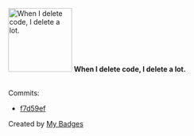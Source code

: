 <img src="https://github.com/my-badges/my-badges/blob/master/src/all-badges/mass-delete-commit/mass-delete-commit-10k.png?raw=true" alt="When I delete code, I delete a lot." title="When I delete code, I delete a lot." width="128">
<strong>When I delete code, I delete a lot.</strong>
<br><br>

Commits:

- <a href="https://github.com/JokeTrue/technopark-prep-c-cpp/commit/f7d59ef94ff48b4bd406a0d31ae1308939c41041">f7d59ef</a>


Created by <a href="https://github.com/my-badges/my-badges">My Badges</a>